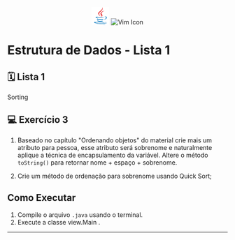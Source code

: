 <p align="center">
  <img src="https://raw.githubusercontent.com/devicons/devicon/master/icons/java/java-original.svg" alt="Java Icon" height="40" width="40">
  <img src="https://cdn.jsdelivr.net/gh/devicons/devicon/icons/vim/vim-original.svg" alt="Vim Icon" height="40" width="40">
</p>

# Estrutura de Dados - Lista 1

## 🗓️ Lista 1

Sorting

## 💻 Exercício 3

1) Baseado no capítulo "Ordenando objetos" do material crie mais um atributo para pessoa, esse atributo será sobrenome e naturalmente aplique a técnica de encapsulamento da variável. Altere o método ``toString()`` para retornar nome + espaço + sobrenome.

2) Crie um método de ordenação para sobrenome usando Quick Sort;

## Como Executar

1. Compile o arquivo `.java` usando o terminal.
2. Execute a classe view.Main .

---

